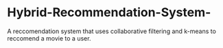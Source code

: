 # Hybrid-Recommendation-System-

A reccomendation system that uses collaborative filtering and k-means to reccomend a movie to a user.
